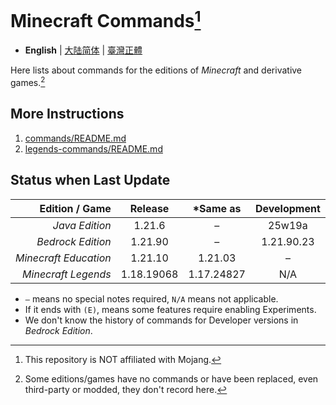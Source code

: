 # Minecraft Commands[^1]
* **English** | [大陆简体](README-cn.md) | [臺灣正體](README-tw.md)

Here lists about commands for the editions of *Minecraft* and derivative games.[^2]

## More Instructions
1. [commands/README.md](commands/README.md)
2. [legends-commands/README.md](legends-commands/README.md)

## Status when Last Update
|        Edition / Game |  Release   |  *Same as  | Development |
|----------------------:|:----------:|:----------:|:-----------:|
|        *Java Edition* |   1.21.6   |     –      |   25w19a    |
|     *Bedrock Edition* |  1.21.90   |     –      | 1.21.90.23  |
| *Minecraft Education* |  1.21.10   |  1.21.03   |      –      |
|   *Minecraft Legends* | 1.18.19068 | 1.17.24827 |     N/A     |
* `–` means no special notes required, `N/A` means not applicable.
* If it ends with `(E)`, means some features require enabling Experiments.
* We don't know the history of commands for Developer versions in *Bedrock Edition*.

[^1]: This repository is NOT affiliated with Mojang.
[^2]: Some editions/games have no commands or have been replaced, even third-party or modded, they don't record here.
